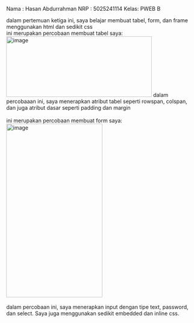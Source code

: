 Nama : Hasan Abdurrahman
NRP  : 5025241114
Kelas: PWEB B

dalam pertemuan ketiga ini, saya belajar membuat tabel, form, dan frame menggunakan html dan sedikit css\
ini merupakan percobaan membuat tabel saya:\
<img width="386" height="161" alt="image" src="https://github.com/user-attachments/assets/47e03324-4b88-4d48-b2f1-b31c59eefb55" />
dalam percobaaan ini, saya menerapkan atribut tabel seperti rowspan, colspan, dan juga atribut dasar seperti padding dan margin\
\
ini merupakan percobaan membuat form saya:\
<img width="255" height="461" alt="image" src="https://github.com/user-attachments/assets/be3bd674-a8aa-4774-ade6-58d3ed9b462f" />\
\
dalam percobaan ini, saya menerapkan input dengan tipe text, password, dan select. Saya juga menggunakan sedikit embedded dan inline css.

